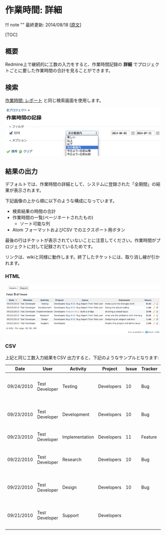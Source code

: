 作業時間: 詳細
====================

!!! note ""
    最終更新: 2014/08/18
    [[原文](http://www.redmine.org/projects/redmine/wiki/RedmineTimelogDetails/7)]

[TOC]

概要
----

Redmine上で継続的に工数の入力をすると、作業時間記録の **詳細** でプロジェクトごとに要した作業時間の合計を見ることができます。

検索
----

[作業時間: レポート](RedmineTimelogReport) と同じ検索画面を使用します。

![](RedmineTimelogDetails/SearchTimelog.png)

結果の出力
----------

デフォルトでは、作業時間の詳細として、システムに登録された「全期間」の結果が表示されます。

下記画像の上から順に以下のような構成になっています。

-   検索結果の時間の合計
-   作業時間の一覧(ページネートされたもの)
    -   ソート可能な列
-   Atom フォーマットおよびCSV でのエクスポート用ボタン

最後の行はチケットが表示されていないことに注意してください。作業時間がプロジェクトに対して記録されているためです。

リンクは、wikiと同様に動作します。終了したチケットには、取り消し線が引かれます。

### HTML

![](RedmineTimelogDetails/TimeLogDetails.png)

### CSV

上記と同じ工数入力結果をCSV 出力すると、下記のようなサンプルとなります:

| Date       | User           | Activity       | Project    | Issue | Tracker | Subject                   | Hours    | Comment                             |
|------------|----------------|----------------|------------|-------|---------|---------------------------|----------|-------------------------------------|
| 09/24/2010 | Test Developer | Testing        | Developers | 10    | Bug     | Bug Report from Test user | 0.333333 | make sure the changes work          |
| 09/23/2010 | Test Developer | Development    | Developers | 10    | Bug     | Bug Report from Test user | 1.0      | Doing the actual coding             |
| 09/23/2010 | Test Developer | Implementation | Developers | 11    | Feature | Build a bridge            | 2.0      | showing a closed issue              |
| 09/22/2010 | Test Developer | Research       | Developers | 10    | Bug     | Bug Report from Test user | 0.333333 | what are the problems with this bug |
| 09/22/2010 | Test Developer | Design         | Developers | 10    | Bug     | Bug Report from Test user | 1.0      | Designing an elegant solution       |
| 09/21/2010 | Test Developer | Support        | Developers |       |         |                           | 1.0      | Create this project and demo issue  |
